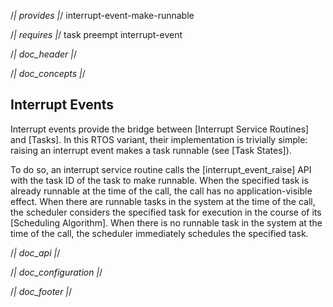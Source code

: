 /*| provides |*/
interrupt-event-make-runnable

/*| requires |*/
task
preempt
interrupt-event

/*| doc_header |*/

/*| doc_concepts |*/
## Interrupt Events

Interrupt events provide the bridge between [Interrupt Service Routines] and [Tasks].
In this RTOS variant, their implementation is trivially simple: raising an interrupt event makes a task runnable (see [Task States]).

To do so, an interrupt service routine calls the [<span class="api">interrupt_event_raise</span>] API with the task ID of the task to make runnable.
When the specified task is already runnable at the time of the call, the call has no application-visible effect.
When there are runnable tasks in the system at the time of the call, the scheduler considers the specified task for execution in the course of its [Scheduling Algorithm].
When there is no runnable task in the system at the time of the call, the scheduler immediately schedules the specified task.

/*| doc_api |*/

/*| doc_configuration |*/

/*| doc_footer |*/
